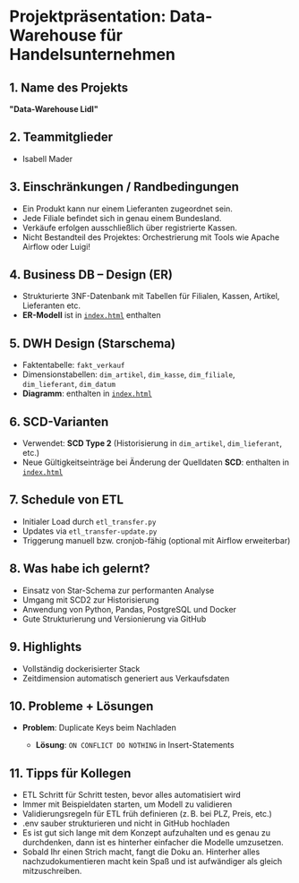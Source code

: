# Projektpräsentation: Data-Warehouse für Handelsunternehmen

## 1. Name des Projekts

**"Data-Warehouse Lidl"**

## 2. Teammitglieder

* Isabell Mader

## 3. Einschränkungen / Randbedingungen

* Ein Produkt kann nur einem Lieferanten zugeordnet sein.
* Jede Filiale befindet sich in genau einem Bundesland.
* Verkäufe erfolgen ausschließlich über registrierte Kassen.
* Nicht Bestandteil des Projektes: Orchestrierung mit Tools wie Apache Airflow oder Luigi!

## 4. Business DB – Design (ER)

* Strukturierte 3NF-Datenbank mit Tabellen für Filialen, Kassen, Artikel, Lieferanten etc.
* **ER-Modell** ist in [`index.html`](http://127.0.0.1:5500/etl-postgres-projekt/index.html#er-modell) enthalten

## 5. DWH Design (Starschema)

* Faktentabelle: `fakt_verkauf`
* Dimensionstabellen: `dim_artikel`, `dim_kasse`, `dim_filiale`, `dim_lieferant`, `dim_datum`
* **Diagramm**: enthalten in [`index.html`](http://127.0.0.1:5500/etl-postgres-projekt/index.html#log)

## 6. SCD-Varianten

* Verwendet: **SCD Type 2** (Historisierung in `dim_artikel`, `dim_lieferant`, etc.)
* Neue Gültigkeitseinträge bei Änderung der Quelldaten
**SCD**: enthalten in [`index.html`](http://127.0.0.1:5500/etl-postgres-projekt/index.html#scd)


## 7. Schedule von ETL

* Initialer Load durch `etl_transfer.py`
* Updates via `etl_transfer-update.py`
* Triggerung manuell bzw. cronjob-fähig (optional mit Airflow erweiterbar)

## 8. Was habe ich gelernt?

* Einsatz von Star-Schema zur performanten Analyse
* Umgang mit SCD2 zur Historisierung
* Anwendung von Python, Pandas, PostgreSQL und Docker
* Gute Strukturierung und Versionierung via GitHub


## 9. Highlights

* Vollständig dockerisierter Stack
* Zeitdimension automatisch generiert aus Verkaufsdaten


## 10. Probleme + Lösungen

* **Problem**: Duplicate Keys beim Nachladen

  * **Lösung**: `ON CONFLICT DO NOTHING` in Insert-Statements

## 11. Tipps für Kollegen

* ETL Schritt für Schritt testen, bevor alles automatisiert wird
* Immer mit Beispieldaten starten, um Modell zu validieren
* Validierungsregeln für ETL früh definieren (z. B. bei PLZ, Preis, etc.)
* .env sauber strukturieren und nicht in GitHub hochladen
* Es ist gut sich lange mit dem Konzept aufzuhalten und es genau zu durchdenken, dann ist es hinterher einfacher die Modelle umzusetzen.
* Sobald Ihr einen Strich macht, fangt die Doku an. Hinterher alles nachzudokumentieren macht kein Spaß und ist aufwändiger als gleich mitzuschreiben.


